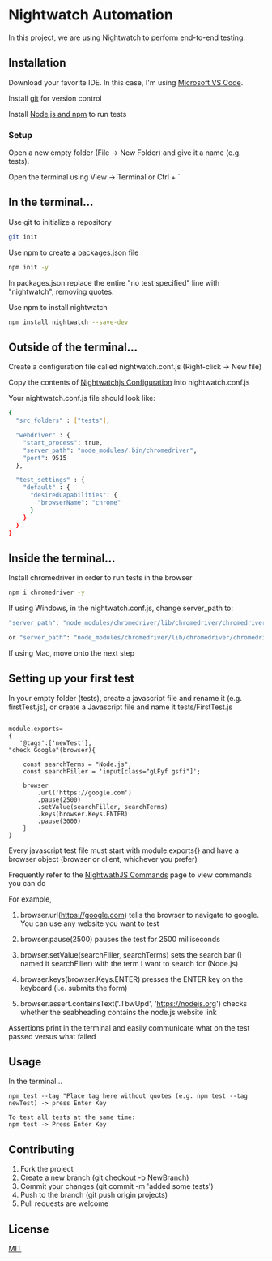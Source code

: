 # Nightwatch Automation

In this project, we are using Nightwatch to perform end-to-end testing.

## Installation

Download your favorite IDE. In this case, I'm using [Microsoft VS Code](https://code.visualstudio.com/download).

Install [git](https://git-scm.com/) for version control

Install [Node.js and npm](https://nodejs.org/en/) to run tests

### Setup
Open a new empty folder (File -> New Folder) and give it a name (e.g. tests).

Open the terminal using View -> Terminal or Ctrl + `

## In the terminal...

Use git to initialize a repository

```bash
git init
```

Use npm to create a packages.json file

```bash
npm init -y
```

In packages.json replace the entire "no test specified" line with "nightwatch", removing quotes.





Use npm to install nightwatch

```bash
npm install nightwatch --save-dev
```

## Outside of the terminal...

Create a configuration file called nightwatch.conf.js (Right-click -> New file)

Copy the contents of [Nightwatchjs Configuration](https://nightwatchjs.org/gettingstarted/configuration/) into nightwatch.conf.js


Your nightwatch.conf.js file should look like:
```bash
{
  "src_folders" : ["tests"],

  "webdriver" : {
    "start_process": true,
    "server_path": "node_modules/.bin/chromedriver",
    "port": 9515
  },

  "test_settings" : {
    "default" : {
      "desiredCapabilities": {
        "browserName": "chrome"
      }
    }
  }
}
```

## Inside the terminal...

Install chromedriver in order to run tests in the browser
```bash
npm i chromedriver -y
```



If using Windows, in the nightwatch.conf.js, change server_path to: 

```bash
"server_path": "node_modules/chromedriver/lib/chromedriver/chromedriver"

or "server_path": "node_modules/chromedriver/lib/chromedriver/chromedriver.exe"

```

If using Mac, move onto the next step




## Setting up your first test

In your empty folder (tests), create a javascript file and rename it (e.g. firstTest.js), or create a Javascript file and name it tests/FirstTest.js

``` Sample Layout

module.exports=
{
   '@tags':['newTest'],
"check Google"(browser){

    const searchTerms = "Node.js";
    const searchFiller = 'input[class="gLFyf gsfi"]';
    
    browser
        .url('https://google.com')
        .pause(2500)
        .setValue(searchFiller, searchTerms)
        .keys(browser.Keys.ENTER)
        .pause(3000)
    }
}
```

Every javascript test file must start with module.exports{} and have a browser object (browser or client, whichever you prefer)

Frequently refer to the [NightwathJS Commands](https://nightwatchjs.org/api/commands/) page to view commands you can do

For example,

1. browser.url(https://google.com) tells the browser to navigate to google. You can use any website you want to test 

2. browser.pause(2500) pauses the test for 2500 milliseconds

3. browser.setValue(searchFiller, searchTerms) sets the search bar (I named it searchFiller) with the term I want to search for (Node.js)

4. browser.keys(browser.Keys.ENTER) presses the ENTER key on the keyboard (i.e. submits the form)

5. browser.assert.containsText('.TbwUpd', 'https://nodejs.org') checks whether the seabheading contains the node.js website link


Assertions print in the terminal and easily communicate what on the test passed versus what failed




## Usage
 In the terminal...
```
npm test --tag "Place tag here without quotes (e.g. npm test --tag newTest) -> press Enter Key

To test all tests at the same time:
npm test -> Press Enter Key
```


## Contributing
1. Fork the project
2. Create a new branch (git checkout -b NewBranch)
3. Commit your changes (git commit -m 'added some tests')
4. Push to the branch (git push origin projects)
5. Pull requests are welcome

## License
[MIT](https://choosealicense.com/licenses/mit/)